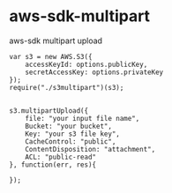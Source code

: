 aws-sdk-multipart
=================

aws-sdk multipart upload


    var s3 = new AWS.S3({
        accessKeyId: options.publicKey,
        secretAccessKey: options.privateKey
    });
    require("./s3multipart")(s3);


    s3.multipartUpload({
        file: "your input file name",
        Bucket: "your bucket",
        Key: "your s3 file key",
        CacheControl: "public",
        ContentDisposition: "attachment",
        ACL: "public-read"
    }, function(err, res){

    });
